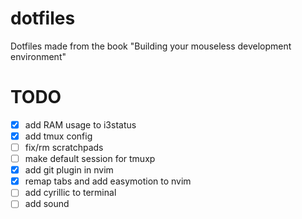 # dotfiles
Dotfiles made from the book "Building your mouseless development environment"

# TODO
- [x] add RAM usage to i3status
- [x] add tmux config
- [ ] fix/rm scratchpads
- [ ] make default session for tmuxp
- [x] add git plugin in nvim
- [x] remap tabs and add easymotion to nvim
- [ ] add cyrillic to terminal
- [ ] add sound
